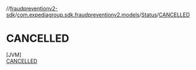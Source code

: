 //[fraudpreventionv2-sdk](../../../../index.md)/[com.expediagroup.sdk.fraudpreventionv2.models](../../index.md)/[Status](../index.md)/[CANCELLED](index.md)

# CANCELLED

[JVM]\
[CANCELLED](index.md)
